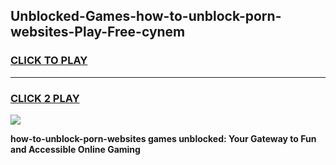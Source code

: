 
## Unblocked-Games-how-to-unblock-porn-websites-Play-Free-cynem
<h3>
<a href="https://premium76.site?title=how-to-unblock-porn-websites&ref=20M">CLICK TO PLAY</a></h3>
<hr>

<h3>
<a href="https://premium76.site?title=how-to-unblock-porn-websites&ref=20M">CLICK 2 PLAY</a>
  
</h3>

<a href="https://premium76.site?title=how-to-unblock-porn-websites&ref=19M"><img src="https://clearcache.store/games.png"></a>


**how-to-unblock-porn-websites games unblocked: Your Gateway to Fun and Accessible Online Gaming**
